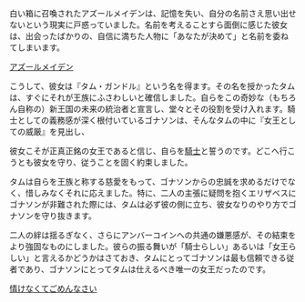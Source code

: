 <!-- title: あなたはクイーン！ -->
<!-- relationship: Protector -->

白い箱に召喚されたアズールメイデンは、記憶を失い、自分の名前さえ思い出せないという現実に戸惑っていました。名前を考えることすら面倒に感じた彼女は、出会ったばかりの、自信に満ちた人物に「あなたが決めて」と名前を委ねてしまいます。

[アズールメイデン](#embed:https://www.youtube.com/live/zgioohaY0m4?t=699)

こうして、彼女は『タム・ガンドル』という名を得ます。その名を授かったタムは、すぐにそれが王族にふさわしいと確信しました。自らをこの奇妙な（もちろん自称の）新王国の未来の統治者と宣言し、堂々とその役割を受け入れます。騎士としての義務感が深く根付いているゴナソンは、そんなタムの中に『女王としての威厳』を見出し、

彼女こそが正真正銘の女王であると信じ、自らを[騎士](https://www.youtube.com/live/y9KKa_k2VTU?feature=shared&t=5727)と誓うのです。どこへ行こうとも彼女を守り、従うことを固く約束しました。

タムは自らを王族と称する慈愛をもって、ゴナソンからの忠誠を求めるだけでなく、惜しみなくそれに応えました。特に、二人の主張に疑問を抱くエリザベスにゴナソンが非難された際には、タムは必ず彼の側に立ち、彼女なりのやり方でゴナソンを守り抜きます。

二人の絆は揺るぎなく、さらにアンバーコインへの共通の嫌悪感が、その結束をより強固なものにしました。彼らの振る舞いが「騎士らしい」あるいは「女王らしい」と言えるかどうかはさておき、タムにとってゴナソンは最も信頼できる従者であり、ゴナソンにとってタムは仕えるべき唯一の女王だったのです。

[情けなくてごめんなさい](#embed:https://www.youtube.com/live/zgioohaY0m4?feature=shared&t=9013)